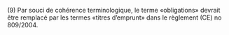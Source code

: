(9) Par souci de cohérence terminologique, le terme «obligations» devrait être remplacé par les termes «titres d’emprunt» dans le règlement (CE) no 809/2004.